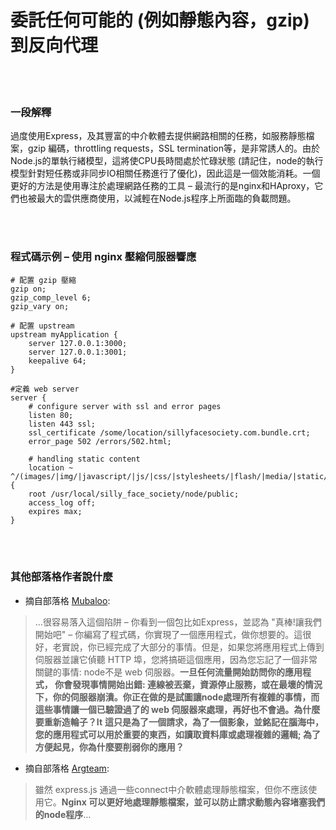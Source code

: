 # 委託任何可能的 (例如靜態內容，gzip) 到反向代理

<br/><br/>


### 一段解釋

過度使用Express，及其豐富的中介軟體去提供網路相關的任務，如服務靜態檔案，gzip 編碼，throttling requests，SSL termination等，是非常誘人的。由於Node.js的單執行緒模型，這將使CPU長時間處於忙碌狀態 (請記住，node的執行模型針對短任務或非同步IO相關任務進行了優化)，因此這是一個效能消耗。一個更好的方法是使用專注於處理網路任務的工具 – 最流行的是nginx和HAproxy，它們也被最大的雲供應商使用，以減輕在Node.js程序上所面臨的負載問題。

<br/><br/>


### 程式碼示例 – 使用 nginx 壓縮伺服器響應

```
# 配置 gzip 壓縮
gzip on;
gzip_comp_level 6;
gzip_vary on;

# 配置 upstream
upstream myApplication {
    server 127.0.0.1:3000;
    server 127.0.0.1:3001;
    keepalive 64;
}

#定義 web server
server {
    # configure server with ssl and error pages
    listen 80;
    listen 443 ssl;
    ssl_certificate /some/location/sillyfacesociety.com.bundle.crt;
    error_page 502 /errors/502.html;

    # handling static content
    location ~ ^/(images/|img/|javascript/|js/|css/|stylesheets/|flash/|media/|static/|robots.txt|humans.txt|favicon.ico) {
    root /usr/local/silly_face_society/node/public;
    access_log off;
    expires max;
}
```

<br/><br/>

### 其他部落格作者說什麼

* 摘自部落格 [Mubaloo](http://mubaloo.com/best-practices-deploying-node-js-applications):
> …很容易落入這個陷阱 – 你看到一個包比如Express，並認為 "真棒!讓我們開始吧" – 你編寫了程式碼，你實現了一個應用程式，做你想要的。這很好，老實說，你已經完成了大部分的事情。但是，如果您將應用程式上傳到伺服器並讓它偵聽 HTTP 埠，您將搞砸這個應用，因為您忘記了一個非常關鍵的事情: node不是 web 伺服器。**一旦任何流量開始訪問你的應用程式， 你會發現事情開始出錯:  連線被丟棄，資源停止服務，或在最壞的情況下，你的伺服器崩潰。你正在做的是試圖讓node處理所有複雜的事情，而這些事情讓一個已驗證過了的 web 伺服器來處理，再好也不會過。為什麼要重新造輪子？It**
> **這只是為了一個請求，為了一個影象，並銘記在腦海中，您的應用程式可以用於重要的東西，如讀取資料庫或處理複雜的邏輯; 為了方便起見，你為什麼要削弱你的應用？**


* 摘自部落格 [Argteam](http://blog.argteam.com/coding/hardening-node-js-for-production-part-2-using-nginx-to-avoid-node-js-load):
> 雖然 express.js 通過一些connect中介軟體處理靜態檔案，但你不應該使用它。**Nginx 可以更好地處理靜態檔案，並可以防止請求動態內容堵塞我們的node程序**…

